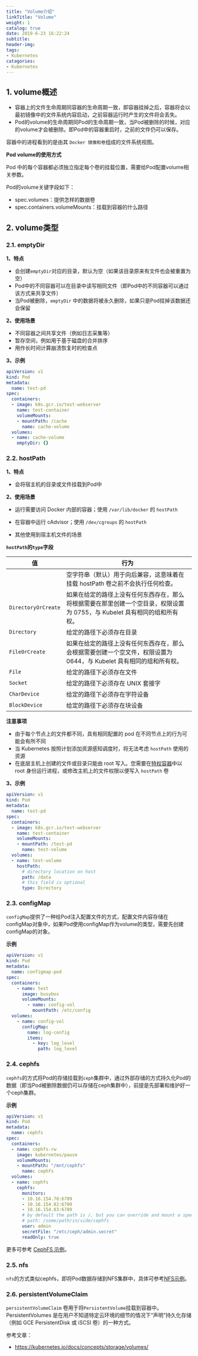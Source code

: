```yaml
---
title: "Volume介绍"
linkTitle: "Volume"
weight: 1
catalog: true
date: 2019-6-23 16:22:24
subtitle:
header-img:
tags:
- Kubernetes
catagories:
- Kubernetes
---
```



## 1. volume概述

- 容器上的文件生命周期同容器的生命周期一致，即容器挂掉之后，容器将会以最初镜像中的文件系统内容启动，之前容器运行时产生的文件将会丢失。
- Pod的volume的生命周期同Pod的生命周期一致，当Pod被删除的时候，对应的volume才会被删除。即Pod中的容器重启时，之前的文件仍可以保存。

容器中的进程看到的是由其 `Docker 镜像和卷`组成的文件系统视图。

**Pod volume的使用方式**

Pod 中的每个容器都必须独立指定每个卷的挂载位置，需要给Pod配置volume相关参数。

Pod的volume关键字段如下：

- spec.volumes：提供怎样的数据卷
- spec.containers.volumeMounts：挂载到容器的什么路径

## 2. volume类型

### 2.1. emptyDir

**1、特点**

- 会创建`emptyDir`对应的目录，默认为空（如果该目录原来有文件也会被重置为空）
- Pod中的不同容器可以在目录中读写相同文件（即Pod中的不同容器可以通过该方式来共享文件）
- 当Pod被删除，`emptyDir` 中的数据将被永久删除，如果只是Pod挂掉该数据还会保留

**2、使用场景**

- 不同容器之间共享文件（例如日志采集等）
- 暂存空间，例如用于基于磁盘的合并排序
- 用作长时间计算崩溃恢复时的检查点

 **3、示例**

```yaml
apiVersion: v1
kind: Pod
metadata:
  name: test-pd
spec:
  containers:
  - image: k8s.gcr.io/test-webserver
    name: test-container
    volumeMounts:
    - mountPath: /cache
      name: cache-volume
  volumes:
  - name: cache-volume
    emptyDir: {}
```

### 2.2. hostPath

**1、特点**

- 会将宿主机的目录或文件挂载到Pod中

**2、使用场景**

- 运行需要访问 Docker 内部的容器；使用 `/var/lib/docker` 的 `hostPath`

- 在容器中运行 cAdvisor；使用 `/dev/cgroups` 的 `hostPath`

- 其他使用到宿主机文件的场景

**`hostPath`的`type`字段**

| 值                  | 行为                                                         |
| ------------------- | ------------------------------------------------------------ |
|                     | 空字符串（默认）用于向后兼容，这意味着在挂载 hostPath 卷之前不会执行任何检查。 |
| `DirectoryOrCreate` | 如果在给定的路径上没有任何东西存在，那么将根据需要在那里创建一个空目录，权限设置为 0755，与 Kubelet 具有相同的组和所有权。 |
| `Directory`         | 给定的路径下必须存在目录                                     |
| `FileOrCreate`      | 如果在给定的路径上没有任何东西存在，那么会根据需要创建一个空文件，权限设置为 0644，与 Kubelet 具有相同的组和所有权。 |
| `File`              | 给定的路径下必须存在文件                                     |
| `Socket`            | 给定的路径下必须存在 UNIX 套接字                             |
| `CharDevice`        | 给定的路径下必须存在字符设备                                 |
| `BlockDevice`       | 给定的路径下必须存在块设备                                   |

**注意事项**

- 由于每个节点上的文件都不同，具有相同配置的 pod 在不同节点上的行为可能会有所不同
- 当 Kubernetes 按照计划添加资源感知调度时，将无法考虑 `hostPath` 使用的资源
- 在底层主机上创建的文件或目录只能由 root 写入。您需要在[特权容器](https://kubernetes.io/docs/tasks/configure-pod-container/security-context/)中以 root 身份运行进程，或修改主机上的文件权限以便写入 `hostPath` 卷

**3、示例**

```yaml
apiVersion: v1
kind: Pod
metadata:
  name: test-pd
spec:
  containers:
  - image: k8s.gcr.io/test-webserver
    name: test-container
    volumeMounts:
    - mountPath: /test-pd
      name: test-volume
  volumes:
  - name: test-volume
    hostPath:
      # directory location on host
      path: /data
      # this field is optional
      type: Directory
```

### 2.3. configMap

`configMap`提供了一种给Pod注入配置文件的方式，配置文件内容存储在configMap对象中，如果Pod使用configMap作为volume的类型，需要先创建configMap的对象。

**示例**

```yaml
apiVersion: v1
kind: Pod
metadata:
  name: configmap-pod
spec:
  containers:
    - name: test
      image: busybox
      volumeMounts:
        - name: config-vol
          mountPath: /etc/config
  volumes:
    - name: config-vol
      configMap:
        name: log-config
        items:
          - key: log_level
            path: log_level
```

### 2.4. cephfs

`cephfs`的方式将Pod的存储挂载到`ceph`集群中，通过外部存储的方式持久化Pod的数据（即当Pod被删除数据仍可以存储在ceph集群中），前提是先部署和维护好一个ceph集群。

**示例**

```yaml
apiVersion: v1
kind: Pod
metadata:
  name: cephfs
spec:
  containers:
  - name: cephfs-rw
    image: kubernetes/pause
    volumeMounts:
    - mountPath: "/mnt/cephfs"
      name: cephfs
  volumes:
  - name: cephfs
    cephfs:
      monitors:
      - 10.16.154.78:6789
      - 10.16.154.82:6789
      - 10.16.154.83:6789
      # by default the path is /, but you can override and mount a specific path of the filesystem by using the path attribute
      # path: /some/path/in/side/cephfs 
      user: admin
      secretFile: "/etc/ceph/admin.secret"
      readOnly: true
```

更多可参考 [CephFS 示例](https://github.com/kubernetes/examples/tree/master/staging/volumes/cephfs/)。

###  2.5. nfs

`nfs`的方式类似cephfs，即将Pod数据存储到NFS集群中，具体可参考[NFS示例](https://github.com/kubernetes/examples/tree/master/staging/volumes/nfs)。

###  2.6. persistentVolumeClaim

`persistentVolumeClaim` 卷用于将`PersistentVolume`挂载到容器中。PersistentVolumes 是在用户不知道特定云环境的细节的情况下“声明”持久化存储（例如 GCE PersistentDisk 或 iSCSI 卷）的一种方式。 

参考文章：

- https://kubernetes.io/docs/concepts/storage/volumes/

